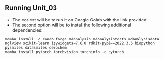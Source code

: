 ## Running Unit_03

- The easiest will be to run it on Google Colab with the link provided
- The second option will be to install the following additional dependencies:

```
mamba install -c conda-forge mdanalysis mdanalysistests mdanalysisdata nglview scikit-learn ipywidgets=7.6.0 rdkit-pypi==2022.3.5 biopython pysmiles datasmiles deepchem
mamba install pytorch torchvision torchinfo -c pytorch
``` 
